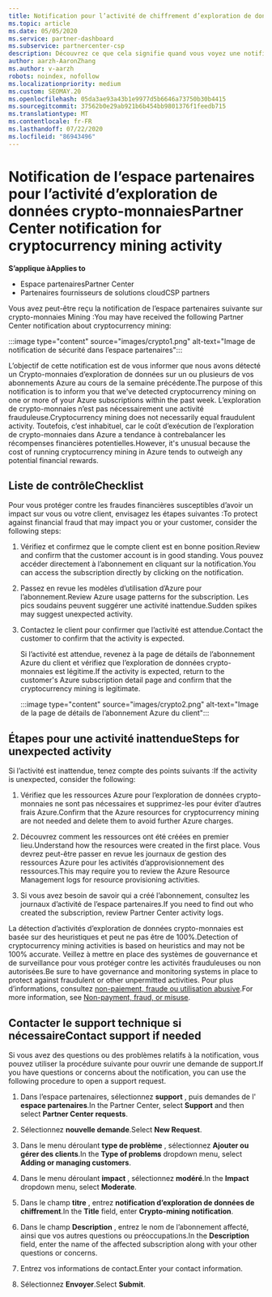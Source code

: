 ```yaml
---
title: Notification pour l’activité de chiffrement d’exploration de données
ms.topic: article
ms.date: 05/05/2020
ms.service: partner-dashboard
ms.subservice: partnercenter-csp
description: Découvrez ce que cela signifie quand vous voyez une notification sur l’crypto-monnaies d’exploration de données potentiel (ou l’exploration de données de chiffrement) sur un ou plusieurs de vos abonnements Azure.
author: aarzh-AaronZhang
ms.author: v-aarzh
robots: noindex, nofollow
ms.localizationpriority: medium
ms.custom: SEOMAY.20
ms.openlocfilehash: 05da3ae93a43b1e9977d5b6646a73750b30b4415
ms.sourcegitcommit: 37562b0e29ab921b6b454bb9801376f1feedb715
ms.translationtype: MT
ms.contentlocale: fr-FR
ms.lasthandoff: 07/22/2020
ms.locfileid: "86943496"
---
```

# <a name="partner-center-notification-for-cryptocurrency-mining-activity"></a><span data-ttu-id="b53e8-103">Notification de l’espace partenaires pour l’activité d’exploration de données crypto-monnaies</span><span class="sxs-lookup"><span data-stu-id="b53e8-103">Partner Center notification for cryptocurrency mining activity</span></span>

<span data-ttu-id="b53e8-104">**S’applique à**</span><span class="sxs-lookup"><span data-stu-id="b53e8-104">**Applies to**</span></span>

-  <span data-ttu-id="b53e8-105">Espace partenaires</span><span class="sxs-lookup"><span data-stu-id="b53e8-105">Partner Center</span></span>
-  <span data-ttu-id="b53e8-106">Partenaires fournisseurs de solutions cloud</span><span class="sxs-lookup"><span data-stu-id="b53e8-106">CSP partners</span></span>

<span data-ttu-id="b53e8-107">Vous avez peut-être reçu la notification de l’espace partenaires suivante sur crypto-monnaies Mining :</span><span class="sxs-lookup"><span data-stu-id="b53e8-107">You may have received the following Partner Center notification about cryptocurrency mining:</span></span>

:::image type="content" source="images/crypto1.png" alt-text="Image de notification de sécurité dans l’espace partenaires":::

<span data-ttu-id="b53e8-109">L’objectif de cette notification est de vous informer que nous avons détecté un Crypto-monnaies d’exploration de données sur un ou plusieurs de vos abonnements Azure au cours de la semaine précédente.</span><span class="sxs-lookup"><span data-stu-id="b53e8-109">The purpose of this notification is to inform you that we've detected cryptocurrency mining on one or more of your Azure subscriptions within the past week.</span></span> <span data-ttu-id="b53e8-110">L’exploration de crypto-monnaies n’est pas nécessairement une activité frauduleuse.</span><span class="sxs-lookup"><span data-stu-id="b53e8-110">Cryptocurrency mining does not necessarily equal fraudulent activity.</span></span> <span data-ttu-id="b53e8-111">Toutefois, c’est inhabituel, car le coût d’exécution de l’exploration de crypto-monnaies dans Azure a tendance à contrebalancer les récompenses financières potentielles.</span><span class="sxs-lookup"><span data-stu-id="b53e8-111">However, it's unusual because the cost of running cryptocurrency mining in Azure tends to outweigh any potential financial rewards.</span></span>

## <a name="checklist"></a><span data-ttu-id="b53e8-112">Liste de contrôle</span><span class="sxs-lookup"><span data-stu-id="b53e8-112">Checklist</span></span>

<span data-ttu-id="b53e8-113">Pour vous protéger contre les fraudes financières susceptibles d’avoir un impact sur vous ou votre client, envisagez les étapes suivantes :</span><span class="sxs-lookup"><span data-stu-id="b53e8-113">To protect against financial fraud that may impact you or your customer, consider the following steps:</span></span>

1. <span data-ttu-id="b53e8-114">Vérifiez et confirmez que le compte client est en bonne position.</span><span class="sxs-lookup"><span data-stu-id="b53e8-114">Review and confirm that the customer account is in good standing.</span></span> <span data-ttu-id="b53e8-115">Vous pouvez accéder directement à l’abonnement en cliquant sur la notification.</span><span class="sxs-lookup"><span data-stu-id="b53e8-115">You can access the subscription directly by clicking on the notification.</span></span>

2. <span data-ttu-id="b53e8-116">Passez en revue les modèles d’utilisation d’Azure pour l’abonnement.</span><span class="sxs-lookup"><span data-stu-id="b53e8-116">Review Azure usage patterns for the subscription.</span></span> <span data-ttu-id="b53e8-117">Les pics soudains peuvent suggérer une activité inattendue.</span><span class="sxs-lookup"><span data-stu-id="b53e8-117">Sudden spikes may suggest unexpected activity.</span></span>

3. <span data-ttu-id="b53e8-118">Contactez le client pour confirmer que l’activité est attendue.</span><span class="sxs-lookup"><span data-stu-id="b53e8-118">Contact the customer to confirm that the activity is expected.</span></span>

   <span data-ttu-id="b53e8-119">Si l’activité est attendue, revenez à la page de détails de l’abonnement Azure du client et vérifiez que l’exploration de données crypto-monnaies est légitime.</span><span class="sxs-lookup"><span data-stu-id="b53e8-119">If the activity is expected, return to the customer's Azure subscription detail page and confirm that the cryptocurrency mining is legitimate.</span></span>

   :::image type="content" source="images/crypto2.png" alt-text="Image de la page de détails de l’abonnement Azure du client":::

## <a name="steps-for-unexpected-activity"></a><span data-ttu-id="b53e8-121">Étapes pour une activité inattendue</span><span class="sxs-lookup"><span data-stu-id="b53e8-121">Steps for unexpected activity</span></span>

<span data-ttu-id="b53e8-122">Si l’activité est inattendue, tenez compte des points suivants :</span><span class="sxs-lookup"><span data-stu-id="b53e8-122">If the activity is unexpected, consider the following:</span></span>

1. <span data-ttu-id="b53e8-123">Vérifiez que les ressources Azure pour l’exploration de données crypto-monnaies ne sont pas nécessaires et supprimez-les pour éviter d’autres frais Azure.</span><span class="sxs-lookup"><span data-stu-id="b53e8-123">Confirm that the Azure resources for cryptocurrency mining are not needed and delete them to avoid further Azure charges.</span></span>

2. <span data-ttu-id="b53e8-124">Découvrez comment les ressources ont été créées en premier lieu.</span><span class="sxs-lookup"><span data-stu-id="b53e8-124">Understand how the resources were created in the first place.</span></span> <span data-ttu-id="b53e8-125">Vous devrez peut-être passer en revue les journaux de gestion des ressources Azure pour les activités d’approvisionnement des ressources.</span><span class="sxs-lookup"><span data-stu-id="b53e8-125">This may require you to review the Azure Resource Management logs for resource provisioning activities.</span></span>

3. <span data-ttu-id="b53e8-126">Si vous avez besoin de savoir qui a créé l’abonnement, consultez les journaux d’activité de l’espace partenaires.</span><span class="sxs-lookup"><span data-stu-id="b53e8-126">If you need to find out who created the subscription, review Partner Center activity logs.</span></span>

<span data-ttu-id="b53e8-127">La détection d’activités d’exploration de données crypto-monnaies est basée sur des heuristiques et peut ne pas être de 100%.</span><span class="sxs-lookup"><span data-stu-id="b53e8-127">Detection of cryptocurrency mining activities is based on heuristics and may not be 100% accurate.</span></span> <span data-ttu-id="b53e8-128">Veillez à mettre en place des systèmes de gouvernance et de surveillance pour vous protéger contre les activités frauduleuses ou non autorisées.</span><span class="sxs-lookup"><span data-stu-id="b53e8-128">Be sure to have governance and monitoring systems in place to protect against fraudulent or other unpermitted activities.</span></span> <span data-ttu-id="b53e8-129">Pour plus d’informations, consultez [non-paiement, fraude ou utilisation abusive](non-payment--fraud--or-misuse.md).</span><span class="sxs-lookup"><span data-stu-id="b53e8-129">For more information, see [Non-payment, fraud, or misuse](non-payment--fraud--or-misuse.md).</span></span>

## <a name="contact-support-if-needed"></a><span data-ttu-id="b53e8-130">Contacter le support technique si nécessaire</span><span class="sxs-lookup"><span data-stu-id="b53e8-130">Contact support if needed</span></span>

<span data-ttu-id="b53e8-131">Si vous avez des questions ou des problèmes relatifs à la notification, vous pouvez utiliser la procédure suivante pour ouvrir une demande de support.</span><span class="sxs-lookup"><span data-stu-id="b53e8-131">If you have questions or concerns about the notification, you can use the following procedure to open a support request.</span></span>

1. <span data-ttu-id="b53e8-132">Dans l’espace partenaires, sélectionnez **support** , puis demandes de l' **espace partenaires**.</span><span class="sxs-lookup"><span data-stu-id="b53e8-132">In the Partner Center, select **Support** and then select **Partner Center requests**.</span></span>

2. <span data-ttu-id="b53e8-133">Sélectionnez **nouvelle demande**.</span><span class="sxs-lookup"><span data-stu-id="b53e8-133">Select **New Request**.</span></span> 

3. <span data-ttu-id="b53e8-134">Dans le menu déroulant **type de problème** , sélectionnez **Ajouter ou gérer des clients**.</span><span class="sxs-lookup"><span data-stu-id="b53e8-134">In the **Type of problems** dropdown menu, select **Adding or managing customers**.</span></span>

4. <span data-ttu-id="b53e8-135">Dans le menu déroulant **impact** , sélectionnez **modéré**.</span><span class="sxs-lookup"><span data-stu-id="b53e8-135">In the **Impact** dropdown menu, select **Moderate**.</span></span>

5. <span data-ttu-id="b53e8-136">Dans le champ **titre** , entrez **notification d’exploration de données de chiffrement**.</span><span class="sxs-lookup"><span data-stu-id="b53e8-136">In the **Title** field, enter **Crypto-mining notification**.</span></span>

6. <span data-ttu-id="b53e8-137">Dans le champ **Description** , entrez le nom de l’abonnement affecté, ainsi que vos autres questions ou préoccupations.</span><span class="sxs-lookup"><span data-stu-id="b53e8-137">In the **Description** field, enter the name of the affected subscription along with your other questions or concerns.</span></span>

7. <span data-ttu-id="b53e8-138">Entrez vos informations de contact.</span><span class="sxs-lookup"><span data-stu-id="b53e8-138">Enter your contact information.</span></span>

8. <span data-ttu-id="b53e8-139">Sélectionnez **Envoyer**.</span><span class="sxs-lookup"><span data-stu-id="b53e8-139">Select **Submit**.</span></span>
